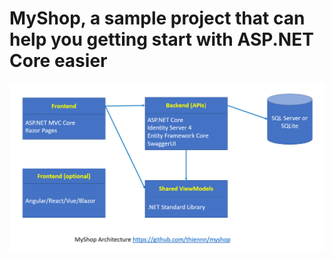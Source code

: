 # MyShop, a sample project that can help you getting start with ASP.NET Core easier

![My Shop Architecture](myshop.png)